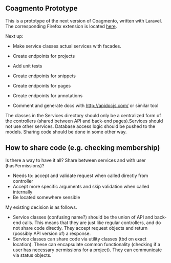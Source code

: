 ## Coagmento Prototype
This is a prototype of the next version of Coagmento, written with Laravel. The corresponding Firefox extension is located [here](https://bitbucket.org/kevinalbertson/coagmentoprototypeextension).

Next up:
- Make service classes actual services with facades.

- Create endpoints for projects
- Add unit tests
- Create endpoints for snippets
- Create endpoints for pages
- Create endpoints for annotations
- Comment and generate docs with http://apidocjs.com/ or similar tool

The classes in the Services directory should only be a centralized form of the controllers (shared between API and back-end pages).Services should not use other services. Database access logic should be pushed to the models. Sharing code should be done in some other way.

## How to share code (e.g. checking membership) ##

Is there a way to have it all? Share between services and with user (hasPermissions)?
- Needs to: accept and validate request when called directly from controller
- Accept more specific arguments and skip validation when called internally
- Be located somewhere sensible

My existing decision is as follows.

- Service classes (confusing name?) should be the union of API and back-end calls. This means that they are just like regular controllers, and do not share code directly. They accept request objects and return (possibly API version of) a response.
- Service classes can share code via utility classes (tbd on exact location). These can encapsulate common functionality (checking if a user has necessary permissions for a project). They can communicate via status objects.